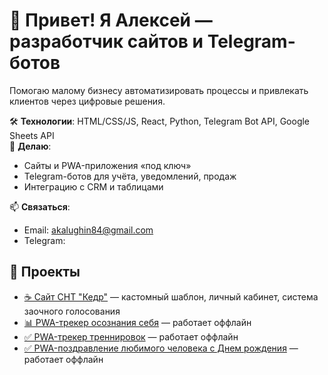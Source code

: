 # 👋 Привет! Я Алексей — разработчик сайтов и Telegram-ботов

Помогаю малому бизнесу автоматизировать процессы и привлекать клиентов через цифровые решения.

🛠️ **Технологии**: HTML/CSS/JS, React, Python, Telegram Bot API, Google Sheets API  
💼 **Делаю**:  
- Сайты и PWA-приложения «под ключ»  
- Telegram-ботов для учёта, уведомлений, продаж  
- Интеграцию с CRM и таблицами  

📫 **Связаться**:  
- Email: akalughin84@gmail.com  
- Telegram: 

## 🌟 Проекты
- [☕ Сайт СНТ "Кедр"](https://кедр-снт.рф) — кастомный шаблон, личный кабинет, система заочного голосования  
- [📊 PWA-трекер осознания себя](https://becoming-world.vercel.app/) — работает оффлайн   
- [✅ PWA-трекер треннировок](https://morphe-pwa.vercel.app) — работает оффлайн
- [✅ PWA-поздравление любимого человека с Днем рождения](#) — работает оффлайн  
